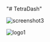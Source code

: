 "# TetraDash" 

![screenshot3](https://github.com/user-attachments/assets/2db33f71-d4e7-4df3-a9ee-72abf023f94c)

![logo1](https://github.com/user-attachments/assets/97ed2da4-134b-435f-b324-9aef6bde0c0b)
